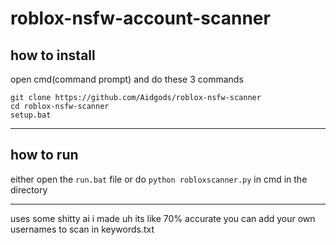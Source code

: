 # roblox-nsfw-account-scanner

## how to install

open cmd(command prompt) and do these 3 commands

```
git clone https://github.com/Aidgods/roblox-nsfw-scanner
cd roblox-nsfw-scanner
setup.bat
```
---

## how to run

either open the `run.bat` file or do `python robloxscanner.py` in cmd in the directory

---

uses some shitty ai i made
uh its like 70% accurate
you can add your own usernames to scan in keywords.txt
